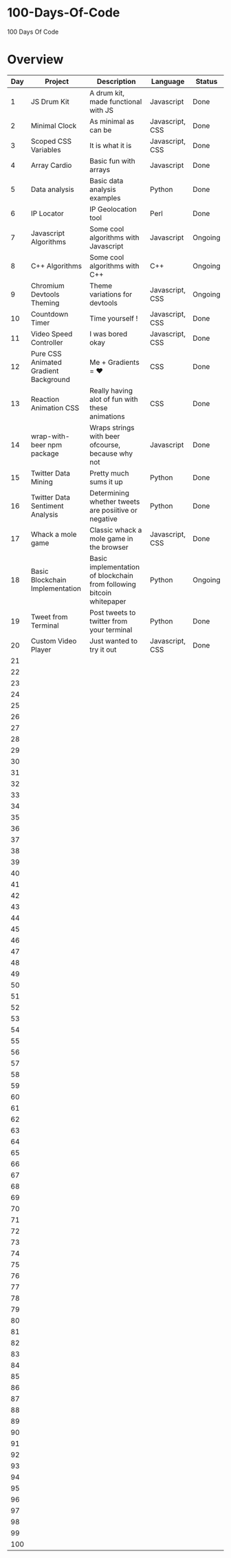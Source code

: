 # 100-Days-Of-Code
100 Days Of Code


# Overview

|Day| Project |Description| Language| Status|
|--|--|--|--|--|
| 1 | JS Drum Kit|  A drum kit, made functional with JS  |Javascript  | Done
| 2 |  Minimal Clock | As minimal as can be | Javascript, CSS | Done
| 3 |  Scoped CSS Variables| It is what it is  | Javascript, CSS | Done
| 4 | Array Cardio | Basic fun with arrays  | Javascript  | Done
| 5 | Data analysis | Basic data analysis examples| Python  | Done
| 6 | IP Locator  | IP Geolocation tool | Perl  | Done
| 7 | Javascript Algorithms  | Some cool algorithms with Javascript  | Javascript  | Ongoing
| 8 | C++ Algorithms  | Some cool algorithms with C++ | C++  | Ongoing
| 9 | Chromium Devtools Theming | Theme variations for devtools   | Javascript, CSS  | Ongoing
| 10 | Countdown Timer | Time yourself ! | Javascript, CSS  | Done
| 11 | Video Speed Controller | I was bored okay | Javascript, CSS  | Done
| 12 |  Pure CSS Animated Gradient Background| Me + Gradients = ❤  | CSS | Done
| 13 | Reaction Animation CSS | Really having alot of fun with these animations  | CSS  | Done
| 14 | wrap-with-beer npm package | Wraps strings with beer ofcourse, because why not  |Javascript  | Done
| 15 |Twitter Data Mining | Pretty much sums it up  | Python  | Done
| 16 | Twitter Data Sentiment Analysis | Determining whether tweets are posiitive or negative  | Python | Done
| 17 | Whack a mole game | Classic whack a mole game in the browser  | Javascript, CSS  | Done
| 18 | Basic Blockchain Implementation| Basic implementation of blockchain from following bitcoin whitepaper | Python  | Ongoing
| 19 | Tweet from Terminal | Post tweets to twitter from your terminal  | Python  | Done
| 20 | Custom Video Player  | Just wanted to try it out | Javascript, CSS  | Done
| 21 |  |  |  |
| 22 |  |  |  |
| 23 |  |  |  |
| 24 |  |  |  |
| 25 |  |  |  |
| 26 |  |  |  |
| 27 |  |  |  |
| 28 |  |  |  |
| 29 |  |  |  |
| 30 |  |  |  |
| 31 |  |  |  |
| 32 |  |  |  |
| 33 |  |  |  |
| 34 |  |  |  |
| 35 |  |  |  |
| 36 |  |  |  |
| 37 |  |  |  |
| 38 |  |  |  |
| 39 |  |  |  |
| 40 |  |  |  |
| 41 |  |  |  |
| 42 |  |  |  |
| 43 |  |  |  |
| 44 |  |  |  |
| 45 |  |  |  |
| 46 |  |  |  |
| 47 |  |  |  |
| 48 |  |  |  |
| 49 |  |  |  |
| 50 |  |  |  |
| 51 |  |  |  |
| 52 |  |  |  |
| 53 |  |  |  |
| 54 |  |  |  |
| 55 |  |  |  |
| 56 |  |  |  |
| 57 |  |  |  |
| 58 |  |  |  |
| 59 |  |  |  |
| 60 |  |  |  |
| 61 |  |  |  |
| 62 |  |  |  |
| 63 |  |  |  |
| 64 |  |  |  |
| 65 |  |  |  |
| 66 |  |  |  |
| 67 |  |  |  |
| 68 |  |  |  |
| 69 |  |  |  |
| 70 |  |  |  |
| 71 |  |  |  |
| 72 |  |  |  |
| 73 |  |  |  |
| 74 |  |  |  |
| 75 |  |  |  |
| 76 |  |  |  |
| 77 |  |  |  |
| 78 |  |  |  |
| 79 |  |  |  |
| 80 |  |  |  |
| 81 |  |  |  |
| 82 |  |  |  |
| 83 |  |  |  |
| 84 |  |  |  |
| 85 |  |  |  |
| 86 |  |  |  |
| 87 |  |  |  |
| 88 |  |  |  |
| 89 |  |  |  |
| 90 |  |  |  |
| 91 |  |  |  |
| 92 |  |  |  |
| 93 |  |  |  |
| 94 |  |  |  |
| 95 |  |  |  |
| 96 |  |  |  |
| 97 |  |  |  |
| 98 |  |  |  |
| 99 |  |  |  |
| 100 |  |  |  |
